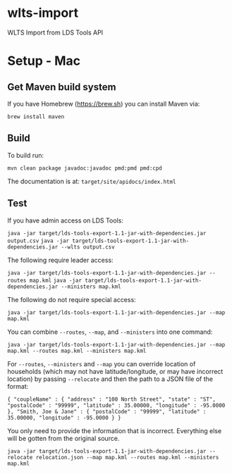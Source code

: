 # wlts-import
WLTS Import from LDS Tools API

# Setup - Mac

## Get Maven build system

If you have Homebrew (https://brew.sh) you can install Maven via:

`brew install maven`

## Build

To build run:

`mvn clean package javadoc:javadoc pmd:pmd pmd:cpd`

The documentation is at: `target/site/apidocs/index.html`

## Test

If you have admin access on LDS Tools:

`java -jar target/lds-tools-export-1.1-jar-with-dependencies.jar output.csv`
`java -jar target/lds-tools-export-1.1-jar-with-dependencies.jar --wlts output.csv`

The following require leader access:

`java -jar target/lds-tools-export-1.1-jar-with-dependencies.jar --routes map.kml`
`java -jar target/lds-tools-export-1.1-jar-with-dependencies.jar --ministers map.kml`

The following do not require special access:

`java -jar target/lds-tools-export-1.1-jar-with-dependencies.jar --map map.kml`

You can combine `--routes`, `--map`, and `--ministers` into one command:

`java -jar target/lds-tools-export-1.1-jar-with-dependencies.jar --map map.kml --routes map.kml --ministers map.kml`

For `--routes`, `--ministers` and `--map` you can override location of households
	(which may not have latitude/longitude, or may have incorrect location) by passing `--relocate`
	and then the path to a JSON file of the format:

`
{
	"coupleName" : {
		"address" : "100 North Street",
		"state" : "ST",
		"postalCode" : "99999",
		"latitude" : 35.00000,
		"longitude" : -95.0000
	},
	"Smith, Joe & Jane" : {
		"postalCode" : "99999",
		"latitude" : 35.00000,
		"longitude" : -95.0000
	}
}
`

You only need to provide the information that is incorrect. Everything else will be gotten from the original source.

`java -jar target/lds-tools-export-1.1-jar-with-dependencies.jar --relocate relocation.json --map map.kml --routes map.kml --ministers map.kml`
